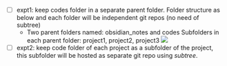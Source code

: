 - [ ] expt1: keep codes folder in a separate parent folder. Folder structure as below and each folder will be independent git repos (no need of subtree)
	- Two parent folders named: obsidian_notes and codes
Subfolders in each parent folder: project1, project2, project3
![](images/Questions%20or%20thoughts?%2010Aug24_03-17.excalidraw)
- [ ] expt2: keep code folder of each project as a subfolder of the project, this subfolder will be hosted as separate git repo using *subtree*.